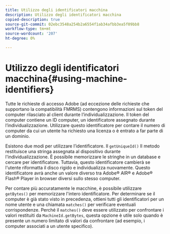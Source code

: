 ```yaml
---
title: Utilizzo degli identificatori macchina
description: Utilizzo degli identificatori macchina
copied-description: true
source-git-commit: 02ebc3548a254b2a6554f1ab34afbb3ea5f09bb8
workflow-type: tm+mt
source-wordcount: '207'
ht-degree: 0%

---
```


# Utilizzo degli identificatori macchina{#using-machine-identifiers}

Tutte le richieste di accesso Adobe (ad eccezione delle richieste che supportano la compatibilità FMRMS) contengono informazioni sul token del computer rilasciato al client durante l’individualizzazione. Il token del computer contiene un ID computer, un identificatore assegnato durante l’individualizzazione. Utilizzare questo identificatore per contare il numero di computer da cui un utente ha richiesto una licenza o è entrato a far parte di un dominio.

Esistono due modi per utilizzare l’identificatore. Il `getUniqueId()` Il metodo restituisce una stringa assegnata al dispositivo durante l&#39;individualizzazione. È possibile memorizzare le stringhe in un database e cercare per identificatore. Tuttavia, questo identificatore cambierà se l&#39;utente riformatta il disco rigido e individualizza nuovamente. Questo identificatore avrà anche un valore diverso tra Adobe® AIR® e Adobe® Flash® Player in browser diversi sullo stesso computer.

Per contare più accuratamente le macchine, è possibile utilizzare `getBytes()` per memorizzare l&#39;intero identificatore. Per determinare se il computer è già stato visto in precedenza, ottieni tutti gli identificatori per un nome utente e una chiamata `matches()` per verificare eventuali corrispondenze. Perché il `matches()` deve essere utilizzato per confrontare i valori restituiti da `MachineId.getBytes`, questa opzione è utile solo quando è presente un numero limitato di valori da confrontare (ad esempio, i computer associati a un utente specifico).
